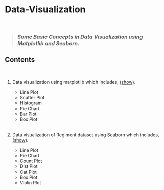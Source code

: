 # Data-Visualization
<br>

> ### _Some Basic Concepts in Data Visualization using Matplotlib and Seaborn._

## Contents

<br>

1.  Data visualization using matplotlib which includes, <a href="https://github.com/Harish-49/Data-Visualization/blob/main/Data_Visualization_1.ipynb">(show)</a>.
&nbsp;<ul><li>Line Plot</li><li>Scatter Plot</li><li>Histogram</li><li>Pie Chart</li><li>Bar Plot</li><li>Box Plot</li></ul><br>

2.  Data visualization of Regiment dataset using Seaborn which includes, <a href="https://github.com/Harish-49/Data-Visualization/blob/main/Data_Visualization_1.ipynb">(show)</a>.
&nbsp;<ul><li>Line Plot</li><li>Pie Chart</li><li>Count Plot</li><li>Dist Plot</li><li>Cat Plot</li><li>Box Plot</li><li>Violin Plot</li></ul><br>
